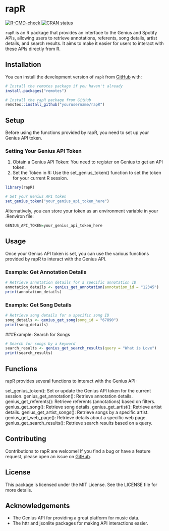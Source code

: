 # rapR

[![R-CMD-check](https://github.com/yourusername/rapR/workflows/R-CMD-check/badge.svg)](https://github.com/yourusername/rapR/actions)
[![CRAN status](https://www.r-pkg.org/badges/version/rapR)](https://CRAN.R-project.org/package=rapR)

`rapR` is an R package that provides an interface to the Genius and Spotify APIs, allowing users to retrieve annotations, referents, song details, artist details, and search results. It aims to make it easier for users to interact with these APIs directly from R.

## Installation

You can install the development version of `rapR` from [GitHub](https://github.com/yourusername/rapR) with:

```r
# Install the remotes package if you haven't already
install.packages("remotes")

# Install the rapR package from GitHub
remotes::install_github("yourusername/rapR")
```

## Setup
Before using the functions provided by rapR, you need to set up your Genius API token.

### Setting Your Genius API Token
1. Obtain a Genius API Token: You need to register on Genius to get an API token.
2. Set the Token in R: Use the set_genius_token() function to set the token for your current R session.

```r
library(rapR)

# Set your Genius API token
set_genius_token("your_genius_api_token_here")
```
Alternatively, you can store your token as an environment variable in your .Renviron file:
```r
GENIUS_API_TOKEN=your_genius_api_token_here
```

## Usage
Once your Genius API token is set, you can use the various functions provided by rapR to interact with the Genius API.

### Example: Get Annotation Details
```r
# Retrieve annotation details for a specific annotation ID
annotation_details <- genius_get_annotation(annotation_id = "12345")
print(annotation_details)
```

### Example: Get Song Details
```r
# Retrieve song details for a specific song ID
song_details <- genius_get_song(song_id = "67890")
print(song_details)
```

###Example: Search for Songs
```r
# Search for songs by a keyword
search_results <- genius_get_search_results(query = "What is Love")
print(search_results)

```
## Functions
rapR provides several functions to interact with the Genius API:

set_genius_token(): Set or update the Genius API token for the current session.
genius_get_annotation(): Retrieve annotation details.
genius_get_referents(): Retrieve referents (annotations) based on filters.
genius_get_song(): Retrieve song details.
genius_get_artist(): Retrieve artist details.
genius_get_artist_songs(): Retrieve songs by a specific artist.
genius_get_web_page(): Retrieve details about a specific web page.
genius_get_search_results(): Retrieve search results based on a query.

## Contributing
Contributions to rapR are welcome! If you find a bug or have a feature request, please open an issue on [GitHub](https://github.com/phdemotions/rapR/issues).

## License
This package is licensed under the MIT License. See the LICENSE file for more details.


## Acknowledgements
- The Genius API for providing a great platform for music data.
- The httr and jsonlite packages for making API interactions easier.

